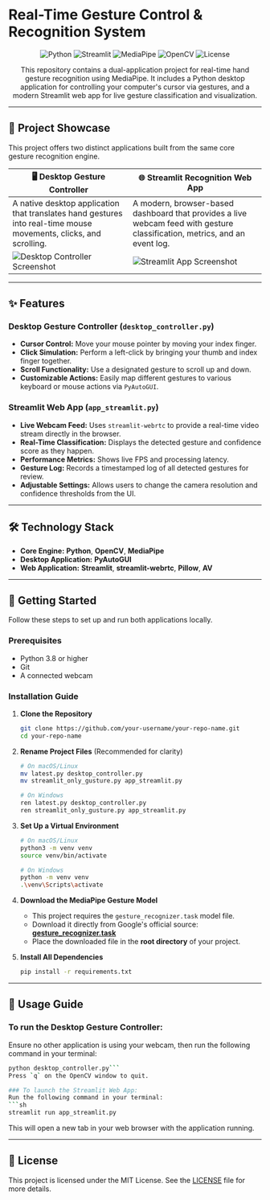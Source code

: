 # Real-Time Gesture Control & Recognition System

<p align="center">
  <img alt="Python" src="https://img.shields.io/badge/Python-3.8%2B-blue?style=for-the-badge&logo=python&logoColor=white"/>
  <img alt="Streamlit" src="https://img.shields.io/badge/Streamlit-FF4B4B?style=for-the-badge&logo=streamlit&logoColor=white"/>
  <img alt="MediaPipe" src="https://img.shields.io/badge/MediaPipe-007F73?style=for-the-badge&logo=google&logoColor=white"/>
  <img alt="OpenCV" src="https://img.shields.io/badge/OpenCV-5C3EE8?style=for-the-badge&logo=opencv&logoColor=white"/>
  <img alt="License" src="https://img.shields.io/badge/license-MIT-green?style=for-the-badge"/>
</p>

<p align="center">
  This repository contains a dual-application project for real-time hand gesture recognition using MediaPipe. It includes a Python desktop application for controlling your computer's cursor via gestures, and a modern Streamlit web app for live gesture classification and visualization.
</p>

---

## 🚀 Project Showcase

This project offers two distinct applications built from the same core gesture recognition engine.

| 🖥️ Desktop Gesture Controller                                                                                                   | 🌐 Streamlit Recognition Web App                                                                                               |
| --------------------------------------------------------------------------------------------------------------------------------- | ------------------------------------------------------------------------------------------------------------------------------ |
| A native desktop application that translates hand gestures into real-time mouse movements, clicks, and scrolling.               | A modern, browser-based dashboard that provides a live webcam feed with gesture classification, metrics, and an event log.   |
| <img src="https://github.com/user-attachments/assets/c529d20c-03d3-46bd-85d0-37ba7ffefb73" alt="Desktop Controller Screenshot"/> | <img src="https://github.com/user-attachments/assets/74b94fcf-b676-4743-9891-b040085a5874" alt="Streamlit App Screenshot"/> |

---

## ✨ Features

### Desktop Gesture Controller (`desktop_controller.py`)
-   **Cursor Control:** Move your mouse pointer by moving your index finger.
-   **Click Simulation:** Perform a left-click by bringing your thumb and index finger together.
-   **Scroll Functionality:** Use a designated gesture to scroll up and down.
-   **Customizable Actions:** Easily map different gestures to various keyboard or mouse actions via `PyAutoGUI`.

### Streamlit Web App (`app_streamlit.py`)
-   **Live Webcam Feed:** Uses `streamlit-webrtc` to provide a real-time video stream directly in the browser.
-   **Real-Time Classification:** Displays the detected gesture and confidence score as they happen.
-   **Performance Metrics:** Shows live FPS and processing latency.
-   **Gesture Log:** Records a timestamped log of all detected gestures for review.
-   **Adjustable Settings:** Allows users to change the camera resolution and confidence thresholds from the UI.

---

## 🛠️ Technology Stack

-   **Core Engine:** **Python**, **OpenCV**, **MediaPipe**
-   **Desktop Application:** **PyAutoGUI**
-   **Web Application:** **Streamlit**, **streamlit-webrtc**, **Pillow**, **AV**

---

## 🚀 Getting Started

Follow these steps to set up and run both applications locally.

### Prerequisites
-   Python 3.8 or higher
-   Git
-   A connected webcam

### Installation Guide

1.  **Clone the Repository**
    ```sh
    git clone https://github.com/your-username/your-repo-name.git
    cd your-repo-name
    ```

2.  **Rename Project Files** (Recommended for clarity)
    ```sh
    # On macOS/Linux
    mv latest.py desktop_controller.py
    mv streamlit_only_gusture.py app_streamlit.py

    # On Windows
    ren latest.py desktop_controller.py
    ren streamlit_only_gusture.py app_streamlit.py
    ```

3.  **Set Up a Virtual Environment**
    ```sh
    # On macOS/Linux
    python3 -m venv venv
    source venv/bin/activate

    # On Windows
    python -m venv venv
    .\venv\Scripts\activate
    ```

4.  **Download the MediaPipe Gesture Model**
    -   This project requires the `gesture_recognizer.task` model file.
    -   Download it directly from Google's official source: **[gesture_recognizer.task](https://storage.googleapis.com/mediapipe-models/gesture_recognizer/gesture_recognizer/float16/1/gesture_recognizer.task)**
    -   Place the downloaded file in the **root directory** of your project.

5.  **Install All Dependencies**
    ```sh
    pip install -r requirements.txt
    ```

---

## 🔧 Usage Guide

### To run the Desktop Gesture Controller:
Ensure no other application is using your webcam, then run the following command in your terminal:
```sh
python desktop_controller.py```
Press `q` on the OpenCV window to quit.

### To launch the Streamlit Web App:
Run the following command in your terminal:
```sh
streamlit run app_streamlit.py
```
This will open a new tab in your web browser with the application running.

---

## 📄 License

This project is licensed under the MIT License. See the [LICENSE](LICENSE) file for more details.
